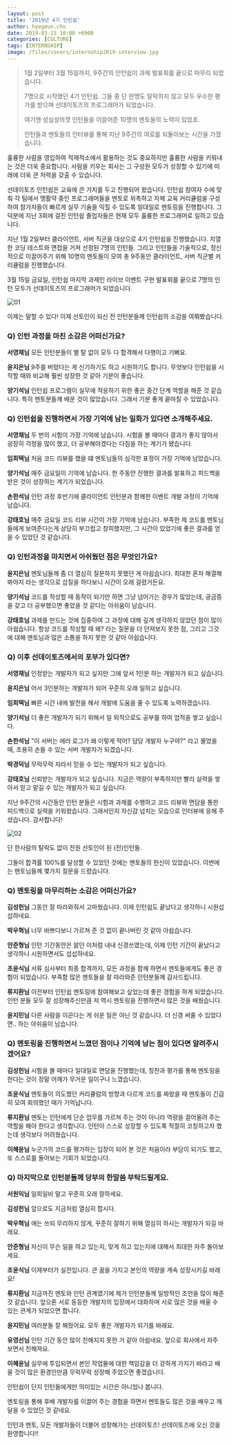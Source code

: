 ```yaml
---
layout: post
title: '2019년 4기 인턴쉽'
author: hyegeun.cho
date: 2019-03-15 10:00 +0900
categories: [CULTURE]
tags: [INTERNSHIP]
image: /files/covers/internship2019-interview.jpg
---
```


> 1월 2일부터 3월 15일까지, 9주간의 인턴쉽이 과제 발표회를 끝으로 마무리 되었습니다.
>
> 7명으로 시작했던 4기 인턴쉽. 그들 중 단 한명도 탈락하지 않고 모두 우수한 평가를 받으며 선데이토즈의 프로그래머가 되었습니다.
>
> 여기엔 성심성의껏 인턴들을 이끌어준 10명의 멘토들의 노력이 있었죠.
>
> 인턴들과 멘토들의 인터뷰를 통해 지난 9주간의 여로를 되돌아보는 시간을 가졌습니다.

훌륭한 사람을 영입하여 적재적소에서 활용하는 것도 중요하지만 훌륭한 사람을 키워내는 것은 더욱 중요합니다. 사람을 키우는 회사는 그 구성원 모두가 성장할 수 있기에 미래에 더욱 큰 저력을 갖출 수 있습니다.

선데이토즈 인턴쉽은 교육에 큰 가치를 두고 진행되어 왔습니다. 인턴쉽 참여자 수에 맞춰 각 팀에서 맹활약 중인 프로그래머들을 멘토로 위촉하고 자체 교육 커리큘럼을 구성하여 참가자들이 빠르게 실무 기술을 익힐 수 있도록 일대일로 멘토링을 진행합니다. 
그 덕분에 지난 3회에 걸친 인턴쉽 졸업자들은 현재 모두 훌륭한 프로그래머로 일하고 있습니다.

지난 1월 2일부터 클라이언트, 서버 직군을 대상으로 4기 인턴쉽을 진행했습니다. 치열한 코딩 테스트와 면접을 거쳐 선정된 7명의 인턴들. 그리고 인턴들을 기술적으로, 정신적으로 이끌어주기 위해 10명의 멘토들이 모여 총 9주동안 클라이언트, 서버 직군별 커리큘럼을 진행했습니다. 

3월 15일 금요일, 인턴쉽 마지막 과제인 라이브 이벤트 구현 발표회를 끝으로 7명의 인턴 모두가 선데이토즈의 프로그래머가 되었습니다.

![01](/files/images/2019-04-02-Internship2019-Interview/01.JPG)

이제는 말할 수 있다! 이제 선토인이 되신 전 인턴분들께 인턴쉽의 소감을 여쭤봤습니다.

### Q) 인턴 과정을 마친 소감은 어떠신가요?

**서영채님** 모든 인턴분들이 별 탈 없이 모두 다 합격해서 다행이고 기뻐요. 

**윤지은님** 9주를 버텼다는 게 신기하기도 하고 시원하기도 합니다. 무엇보다 인턴쉽을 시작할 때와 비교해 훨씬 성장한 것 같아 기분이 좋습니다.

**양기석님** 인턴쉽 프로그램이 실무에 적응하기 위한 좋은 중간 단계 역할을 해준 것 같습니다. 특히 멘토분들께 배운 것이 많았습니다. 그래서 기분 좋게 끝마칠 수 있었습니다.

### Q) 인턴쉽을 진행하면서 가장 기억에 남는 일화가 있다면 소개해주세요. 

**서영채님** 두 번의 시험이 가장 기억에 남습니다. 시험을 볼 때마다 결과가 좋지 않아서 굉장히 걱정을 많이 했고, 더 공부해야겠다는 다짐을 하는 계기가 됐습니다.

**임희택님** 처음 코드 리뷰를 했을 떄 멘토님들의 심각한 표정이 가장 기억에 남았습니다.

**양기석님** 매주 금요일이 기억에 남습니다. 한 주동안 진행한 결과를 발표하고 피드백을 받은 것이 성장하는 계기가 되었습니다.

**손한석님** 인턴 과정 후반기에 클라이언트 인턴분과 함께한 이벤트 개발 과정이 기억에 남습니다.

**강태호님** 매주 금요일 코드 리뷰 시간이 가장 기억에 남습니다. 부족한 제 코드를 멘토님들에게 보여준다는게 상당히 부끄럽고 창피했지만, 그 시간이 있었기에 좋은 결과를 얻을 수 있었던 것 같습니다.

### Q) 인턴과정을 마치면서 아쉬웠던 점은 무엇인가요?

**윤지은님** 멘토님들께 좀 더 열심히 질문하지 못했던 게 아쉽습니다. 최대한 혼자 해결해봐야지 라는 생각으로 삽질을 하다보니 시간이 오래 걸렸거든요. 

**양기석님** 코드를 작성할 때 동작이 되기만 하면 그냥 넘어가는 경우가 많았는데, 궁금증을 갖고 더 공부했으면 좋았을 것 같다는 아쉬움이 남습니다.

**강태호님** 과제를 만드는 것에 집중하여 그 과정에 대해 깊게 생각하지 않았던 점이 많이 아쉽습니다. 항상 코드를 작성할 때 왜? 라는 질문을 더 던져보지 못한 점, 그리고 그것에 대해 멘토님과 많은 소통을 하지 못한 것 같아 아쉽습니다.

### Q) 이후 선데이토즈에서의 포부가 있다면?

**서영채님** 인정받는 개발자가 되고 싶지만 그에 앞서 1인분 하는 개발자가 되고 싶습니다.

**윤지은님** 어서 3인분하는 개발자가 되어 꾸준히 오래 일하고 싶습니다.

**임희택님** 빠른 시간 내에 발전을 해서 개발에 도움을 줄 수 있도록 노력하겠습니다.

**양기석님** 더 좋은 개발자가 되기 위해서 일 외적으로도 공부를 하여 업적을 쌓고 싶습니다.

**손한석님** "이 서버는 에러 로그가 왜 이렇게 적어? 담당 개발자 누구야?" 라고 물었을 때, 조용히 손들 수 있는 서버 개발자가 되겠습니다.

**박경덕님** 무럭무럭 자라서 믿을 수 있는 개발자가 되고 싶습니다.

**강태호님** 신뢰받는 개발자가 되고 싶습니다. 지금은 역량이 부족하지만 빨리 실력을 쌓아서 믿고 맡길 수 있는 개발자가 되고 싶습니다.

지난 9주간의 시간동안 인턴 분들은 시험과 과제를 수행하고 코드 리뷰와 면담을 통한 피드백으로 실력을 키워왔습니다. 
그래서인지 자신감 넘치는 모습으로 인터뷰에 응해 주셨습니다. 감사합니다!

![02](/files/images/2019-04-02-Internship2019-Interview/02.jpg)

단 한사람의 탈락도 없이 전원 선토인이 된 (전)인턴들. 

그들이 합격률 100%를 달성할 수 있었던 것에는 멘토들의 헌신이 있었습니다. 이번에는 멘토님들께 몇가지 질문을 드렸습니다.

### Q) 멘토링을 마무리하는 소감은 어떠신가요?

**김성헌님** 그동안 잘 따라와줘서 고마웠습니다. 이제 인턴쉽도 끝났다고 생각하니 시원섭섭하네요. 

**박우혁님** 너무 바쁘다보니 가르쳐 준 것 없이 끝나버린 것 같아 아쉽습니다.

**안준형님** 인턴 기간동안은 앓던 이처럼 내내 신경쓰였는데, 이제 인턴 기간이 끝났다고 생각하니 시원하면서도 섭섭하네요.

**조윤식님** 서류 심사부터 최종 합격까지, 모든 과정을 함께 하면서 멘토들에게도 좋은 경험이 되었습니다. 부족함 많은 멘토들을 잘 따라와준 인턴분들께 감사드립니다.

**류지환님** 이전부터 인턴쉽 멘토링에 참여해보고 싶었는데 좋은 경험을 하게 되었습니다. 인턴 분들 모두 잘 성장해주신만큼 저 역시 멘토링을 진행하면서 많은 것을 배웠습니다.

**윤지민님** 다른 사람을 이끈다는 게 쉬운 일은 아닌 것 같습니다. 더 신경 써줄 수 있었다면.. 하는 아쉬움이 남습니다.

### Q) 멘토링을 진행하면서 느꼈던 점이나 기억에 남는 점이 있다면 알려주시겠어요?

**김성헌님** 시험을 볼 때마다 일대일로 면담을 진행했는데, 칭찬과 평가를 통해 멘토링을 한다는 것이 정말 어깨가 무거운 일이구나 느꼈습니다.

**조윤식님** 멘토들이 의도했던 커리큘럼의 방향과 다르게 코드를 짜왔을 때 멘토들이 긴급히 모여 회의했던 때가 기억납니다.

**류지환님** 멘토는 인턴에게 단순 업무를 가르쳐 주는 것이 아니라 역량을 끌어올려 주는 역할을 해야 한다고 생각합니다. 인턴이 스스로 성장할 수 있도록 적절히 코칭하고자 했는데 생각보다 어려웠습니다.

**이혜윤님** 누군가의 코드를 평가하는 입장이 되어 본 것은 처음이라 부담이 되기도 했고, 또 스스로를 돌아보는 기회가 되었습니다.

### Q) 마지막으로 인턴분들께 당부의 한말씀 부탁드릴게요.

**서원익님** 일희일비 말고 꾸준히 오래 잘하세요.

**김성헌님** 앞으로도 지금처럼 열심히 합시다.

**박우혁님** 애는 쓰되 무리하지 않게, 꾸준히 잘하기 위해 열심히 하시는 개발자가 되길 바래요.

**안준형님** 자신이 무슨 일을 하고 있는지, 맞게 하고 있는지에 대해서 최대한 자주 돌아보세요.

**조윤식님** 이제부터가 실전입니다. 큰 꿈을 가지고 본인의 역량을 계속 성장시키길 바래요!

**류지환님** 지금까진 멘토와 인턴 관계였기에 제가 인턴분들께 일방적인 조언을 많이 해준 것 같습니다. 앞으론 서로 동등한 개발자의 입장에서 대화하며 서로 많은 것을 배울 수 있는 관계가 되었으면 합니다.

**윤지민님** 여러분들 잘 해줬어요. 모두 좋은 개발자가 되기를 바래요.

**유영선님** 인턴 기간 동안 많이 친해지지 못한 거 같아 아쉽네요. 앞으로 회사에서 자주 보면서 친해져요.

**이혜윤님** 실무에 투입되면서 본인 작업물에 대한 책임감을 더 강하게 가지기 바라고 배울 것이 많은 환경인만큼 무럭무럭 성장해 주었으면 좋겠습니다.

인턴쉽이 단지 인턴들에게만 의미있는 시간은 아니었나 봅니다. 

멘토링을 통해 후배 개발자를 이끌어 주는 경험을 하면서 멘토들도 많은 것을 배우고 깨달을 수 있었던 것 같네요. 

인턴과 멘토, 모든 개발자들이 더불어 성장해가는 선데이토즈! 선데이토즈에 오신 것을 환영합니다!!